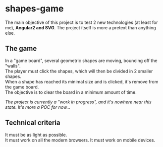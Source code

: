 # shapes-game

The main objective of this project is to test 2 new technologies (at least for me), **Angular2 and SVG**. The project itself is more a pretext than anything else.

## The game
In a "game board", several geometric shapes are moving, bouncing off the "walls".  
The player must click the shapes, which will then be divided in 2 smaller shapes.  
When a shape has reached its minimal size and is clicked, it's remove from the game board.  
The objective is to clear the board in a minimum amount of time.

*The project is currently a "work in progress", and it's nowhere near this state. It's more a POC for now...*

## Technical criteria
It must be as light as possible.  
It must work on all the modern browsers.
It must work on mobile devices.
